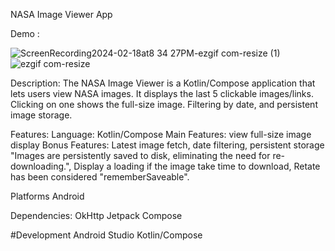 NASA Image Viewer App

Demo :

![ScreenRecording2024-02-18at8 34 27PM-ezgif com-resize (1)](https://github.com/B7-9414/nasaimage/assets/40012781/5e939ae4-a5b9-4629-bbba-ea4575b4a188)![ezgif com-resize](https://github.com/B7-9414/nasaimage/assets/40012781/d69ff9f1-c3e8-46cc-8da8-babb920f3527)

Description:
The NASA Image Viewer is a Kotlin/Compose application that lets users view NASA images. It displays the last 5 clickable images/links. Clicking on one shows the full-size image. 
Filtering by date, and persistent image storage.

Features:
Language: Kotlin/Compose
Main Features: view full-size image display
Bonus Features: Latest image fetch, date filtering, persistent storage "Images are persistently saved to disk, eliminating the need for re-downloading.", 
Display a loading if the image take time to download, Retate has been considered "rememberSaveable".

Platforms
Android

Dependencies:
OkHttp
Jetpack Compose


#Development
Android Studio
Kotlin/Compose
